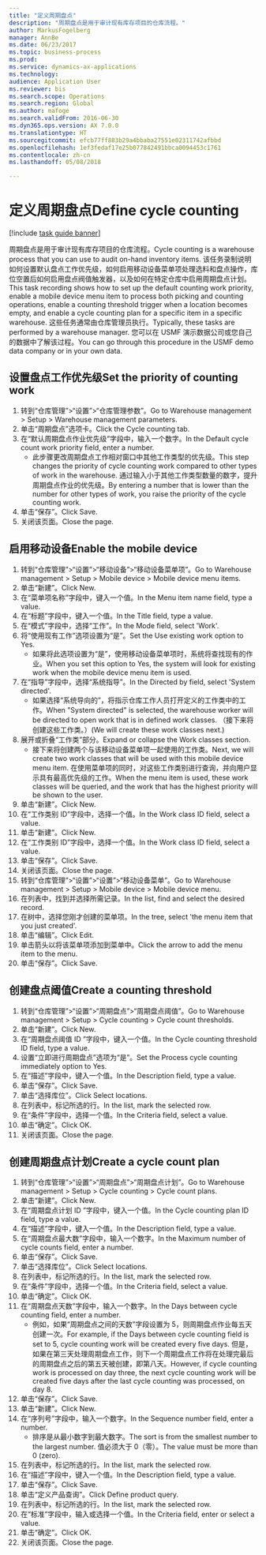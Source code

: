 ```yaml
--- 
title: "定义周期盘点"
description: "周期盘点是用于审计现有库存项目的仓库流程。"
author: MarkusFogelberg
manager: AnnBe
ms.date: 06/23/2017
ms.topic: business-process
ms.prod: 
ms.service: dynamics-ax-applications
ms.technology: 
audience: Application User
ms.reviewer: bis
ms.search.scope: Operations
ms.search.region: Global
ms.author: mafoge
ms.search.validFrom: 2016-06-30
ms.dyn365.ops.version: AX 7.0.0
ms.translationtype: HT
ms.sourcegitcommit: efcb77ff883b29a4bbaba27551e02311742afbbd
ms.openlocfilehash: 1ef3fedaf17e25b077842491bbca0094453c1761
ms.contentlocale: zh-cn
ms.lasthandoff: 05/08/2018

---
```

# <a name="define-cycle-counting"></a><span data-ttu-id="2f437-103">定义周期盘点</span><span class="sxs-lookup"><span data-stu-id="2f437-103">Define cycle counting</span></span> 

[!include [task guide banner](../../includes/task-guide-banner.md)]

<span data-ttu-id="2f437-104">周期盘点是用于审计现有库存项目的仓库流程。</span><span class="sxs-lookup"><span data-stu-id="2f437-104">Cycle counting is a warehouse process that you can use to audit on-hand inventory items.</span></span> <span data-ttu-id="2f437-105">该任务录制说明如何设置默认盘点工作优先级，如何启用移动设备菜单项处理选料和盘点操作，库位空置后如何启用盘点阀值触发器，以及如何在特定仓库中启用周期盘点计划。</span><span class="sxs-lookup"><span data-stu-id="2f437-105">This task recording shows how to set up the default counting work priority, enable a mobile device menu item to process both picking and counting operations, enable a counting threshold trigger when a location becomes empty, and enable a cycle counting plan for a specific item in a specific warehouse.</span></span> <span data-ttu-id="2f437-106">这些任务通常由仓库管理员执行。</span><span class="sxs-lookup"><span data-stu-id="2f437-106">Typically, these tasks are performed by a warehouse manager.</span></span> <span data-ttu-id="2f437-107">您可以在 USMF 演示数据公司或您自己的数据中了解该过程。</span><span class="sxs-lookup"><span data-stu-id="2f437-107">You can go through this procedure in the USMF demo data company or in your own data.</span></span>


## <a name="set-the-priority-of-counting-work"></a><span data-ttu-id="2f437-108">设置盘点工作优先级</span><span class="sxs-lookup"><span data-stu-id="2f437-108">Set the priority of counting work</span></span>
1. <span data-ttu-id="2f437-109">转到“仓库管理”>“设置”>“仓库管理参数”。</span><span class="sxs-lookup"><span data-stu-id="2f437-109">Go to Warehouse management > Setup > Warehouse management parameters.</span></span>
2. <span data-ttu-id="2f437-110">单击“周期盘点”选项卡。</span><span class="sxs-lookup"><span data-stu-id="2f437-110">Click the Cycle counting tab.</span></span>
3. <span data-ttu-id="2f437-111">在“默认周期盘点作业优先级”字段中，输入一个数字。</span><span class="sxs-lookup"><span data-stu-id="2f437-111">In the Default cycle count work priority field, enter a number.</span></span>
    * <span data-ttu-id="2f437-112">此步骤更改周期盘点工作相对窗口中其他工作类型的优先级。</span><span class="sxs-lookup"><span data-stu-id="2f437-112">This step changes the priority of cycle counting work compared to other types of work in the warehouse.</span></span> <span data-ttu-id="2f437-113">通过输入小于其他工作类型数量的数字，提升周期盘点作业的优先级。</span><span class="sxs-lookup"><span data-stu-id="2f437-113">By entering a number that is lower than the number for other types of work, you raise the priority of the cycle counting work.</span></span>  
4. <span data-ttu-id="2f437-114">单击“保存”。</span><span class="sxs-lookup"><span data-stu-id="2f437-114">Click Save.</span></span>
5. <span data-ttu-id="2f437-115">关闭该页面。</span><span class="sxs-lookup"><span data-stu-id="2f437-115">Close the page.</span></span>

## <a name="enable-the-mobile-device"></a><span data-ttu-id="2f437-116">启用移动设备</span><span class="sxs-lookup"><span data-stu-id="2f437-116">Enable the mobile device</span></span>
1. <span data-ttu-id="2f437-117">转到“仓库管理”>“设置”>“移动设备”>“移动设备菜单项”。</span><span class="sxs-lookup"><span data-stu-id="2f437-117">Go to Warehouse management > Setup > Mobile device > Mobile device menu items.</span></span>
2. <span data-ttu-id="2f437-118">单击“新建”。</span><span class="sxs-lookup"><span data-stu-id="2f437-118">Click New.</span></span>
3. <span data-ttu-id="2f437-119">在“菜单项名称”字段中，键入一个值。</span><span class="sxs-lookup"><span data-stu-id="2f437-119">In the Menu item name field, type a value.</span></span>
4. <span data-ttu-id="2f437-120">在“标题”字段中，键入一个值。</span><span class="sxs-lookup"><span data-stu-id="2f437-120">In the Title field, type a value.</span></span>
5. <span data-ttu-id="2f437-121">在“模式”字段中，选择“工作”。</span><span class="sxs-lookup"><span data-stu-id="2f437-121">In the Mode field, select 'Work'.</span></span>
6. <span data-ttu-id="2f437-122">将“使用现有工作”选项设置为“是”。</span><span class="sxs-lookup"><span data-stu-id="2f437-122">Set the Use existing work option to Yes.</span></span>
    * <span data-ttu-id="2f437-123">如果将此选项设置为“是”，使用移动设备菜单项时，系统将查找现有的作业。</span><span class="sxs-lookup"><span data-stu-id="2f437-123">When you set this option to Yes, the system will look for existing work when the mobile device menu item is used.</span></span>  
7. <span data-ttu-id="2f437-124">在“指导”字段中，选择“系统指导”。</span><span class="sxs-lookup"><span data-stu-id="2f437-124">In the Directed by field, select 'System directed'.</span></span>
    * <span data-ttu-id="2f437-125">如果选择“系统导向的”，将指示仓库工作人员打开定义的工作类中的工作。</span><span class="sxs-lookup"><span data-stu-id="2f437-125">When "System directed" is selected, the warehouse worker will be directed to open work that is in defined work classes.</span></span> <span data-ttu-id="2f437-126">（接下来将创建这些工作类。）</span><span class="sxs-lookup"><span data-stu-id="2f437-126">(We will create these work classes next.)</span></span>  
8. <span data-ttu-id="2f437-127">展开或折叠“工作类”部分。</span><span class="sxs-lookup"><span data-stu-id="2f437-127">Expand or collapse the Work classes section.</span></span>
    * <span data-ttu-id="2f437-128">接下来将创建两个与该移动设备菜单项一起使用的工作类。</span><span class="sxs-lookup"><span data-stu-id="2f437-128">Next, we will create two work classes that will be used with this mobile device menu item.</span></span> <span data-ttu-id="2f437-129">在使用菜单项的同时，对这些工作类别进行查询，并向用户显示具有最高优先级的工作。</span><span class="sxs-lookup"><span data-stu-id="2f437-129">When the menu item is used, these work classes will be queried, and the work that has the highest priority will be shown to the user.</span></span>  
9. <span data-ttu-id="2f437-130">单击“新建”。</span><span class="sxs-lookup"><span data-stu-id="2f437-130">Click New.</span></span>
10. <span data-ttu-id="2f437-131">在“工作类别 ID”字段中，选择一个值。</span><span class="sxs-lookup"><span data-stu-id="2f437-131">In the Work class ID field, select a value.</span></span>
11. <span data-ttu-id="2f437-132">单击“新建”。</span><span class="sxs-lookup"><span data-stu-id="2f437-132">Click New.</span></span>
12. <span data-ttu-id="2f437-133">在“工作类别 ID”字段中，选择一个值。</span><span class="sxs-lookup"><span data-stu-id="2f437-133">In the Work class ID field, select a value.</span></span>
13. <span data-ttu-id="2f437-134">单击“保存”。</span><span class="sxs-lookup"><span data-stu-id="2f437-134">Click Save.</span></span>
14. <span data-ttu-id="2f437-135">关闭该页面。</span><span class="sxs-lookup"><span data-stu-id="2f437-135">Close the page.</span></span>
15. <span data-ttu-id="2f437-136">转到“仓库管理”>“设置”>“设置”>“移动设备菜单”。</span><span class="sxs-lookup"><span data-stu-id="2f437-136">Go to Warehouse management > Setup > Mobile device > Mobile device menu.</span></span>
16. <span data-ttu-id="2f437-137">在列表中，找到并选择所需记录。</span><span class="sxs-lookup"><span data-stu-id="2f437-137">In the list, find and select the desired record.</span></span>
17. <span data-ttu-id="2f437-138">在树中，选择您刚才创建的菜单项。</span><span class="sxs-lookup"><span data-stu-id="2f437-138">In the tree, select 'the menu item that you just created'.</span></span>
18. <span data-ttu-id="2f437-139">单击“编辑”。</span><span class="sxs-lookup"><span data-stu-id="2f437-139">Click Edit.</span></span>
19. <span data-ttu-id="2f437-140">单击箭头以将该菜单项添加到菜单中。</span><span class="sxs-lookup"><span data-stu-id="2f437-140">Click the arrow to add the menu item to the menu.</span></span>
20. <span data-ttu-id="2f437-141">单击“保存”。</span><span class="sxs-lookup"><span data-stu-id="2f437-141">Click Save.</span></span>

## <a name="create-a-counting-threshold"></a><span data-ttu-id="2f437-142">创建盘点阈值</span><span class="sxs-lookup"><span data-stu-id="2f437-142">Create a counting threshold</span></span>
1. <span data-ttu-id="2f437-143">转到“仓库管理”>“设置”>“周期盘点”>“周期盘点阈值”。</span><span class="sxs-lookup"><span data-stu-id="2f437-143">Go to Warehouse management > Setup > Cycle counting > Cycle count thresholds.</span></span>
2. <span data-ttu-id="2f437-144">单击“新建”。</span><span class="sxs-lookup"><span data-stu-id="2f437-144">Click New.</span></span>
3. <span data-ttu-id="2f437-145">在“周期盘点阈值 ID ”字段中，键入一个值。</span><span class="sxs-lookup"><span data-stu-id="2f437-145">In the Cycle counting threshold ID field, type a value.</span></span>
4. <span data-ttu-id="2f437-146">设置“立即进行周期盘点”选项为“是”。</span><span class="sxs-lookup"><span data-stu-id="2f437-146">Set the Process cycle counting immediately option to Yes.</span></span>
5. <span data-ttu-id="2f437-147">在“描述”字段中，键入一个值。</span><span class="sxs-lookup"><span data-stu-id="2f437-147">In the Description field, type a value.</span></span>
6. <span data-ttu-id="2f437-148">单击“保存”。</span><span class="sxs-lookup"><span data-stu-id="2f437-148">Click Save.</span></span>
7. <span data-ttu-id="2f437-149">单击“选择库位”。</span><span class="sxs-lookup"><span data-stu-id="2f437-149">Click Select locations.</span></span>
8. <span data-ttu-id="2f437-150">在列表中，标记所选的行。</span><span class="sxs-lookup"><span data-stu-id="2f437-150">In the list, mark the selected row.</span></span>
9. <span data-ttu-id="2f437-151">在“条件”字段中，选择一个值。</span><span class="sxs-lookup"><span data-stu-id="2f437-151">In the Criteria field, select a value.</span></span>
10. <span data-ttu-id="2f437-152">单击“确定”。</span><span class="sxs-lookup"><span data-stu-id="2f437-152">Click OK.</span></span>
11. <span data-ttu-id="2f437-153">关闭该页面。</span><span class="sxs-lookup"><span data-stu-id="2f437-153">Close the page.</span></span>

## <a name="create-a-cycle-count-plan"></a><span data-ttu-id="2f437-154">创建周期盘点计划</span><span class="sxs-lookup"><span data-stu-id="2f437-154">Create a cycle count plan</span></span>
1. <span data-ttu-id="2f437-155">转到“仓库管理”>“设置”>“周期盘点”>“周期盘点计划”。</span><span class="sxs-lookup"><span data-stu-id="2f437-155">Go to Warehouse management > Setup > Cycle counting > Cycle count plans.</span></span>
2. <span data-ttu-id="2f437-156">单击“新建”。</span><span class="sxs-lookup"><span data-stu-id="2f437-156">Click New.</span></span>
3. <span data-ttu-id="2f437-157">在“周期盘点计划 ID ”字段中，键入一个值。</span><span class="sxs-lookup"><span data-stu-id="2f437-157">In the Cycle counting plan ID field, type a value.</span></span>
4. <span data-ttu-id="2f437-158">在“描述”字段中，键入一个值。</span><span class="sxs-lookup"><span data-stu-id="2f437-158">In the Description field, type a value.</span></span>
5. <span data-ttu-id="2f437-159">在“周期盘点最大数”字段中，输入一个数字。</span><span class="sxs-lookup"><span data-stu-id="2f437-159">In the Maximum number of cycle counts field, enter a number.</span></span>
6. <span data-ttu-id="2f437-160">单击“保存”。</span><span class="sxs-lookup"><span data-stu-id="2f437-160">Click Save.</span></span>
7. <span data-ttu-id="2f437-161">单击“选择库位”。</span><span class="sxs-lookup"><span data-stu-id="2f437-161">Click Select locations.</span></span>
8. <span data-ttu-id="2f437-162">在列表中，标记所选的行。</span><span class="sxs-lookup"><span data-stu-id="2f437-162">In the list, mark the selected row.</span></span>
9. <span data-ttu-id="2f437-163">在“条件”字段中，选择一个值。</span><span class="sxs-lookup"><span data-stu-id="2f437-163">In the Criteria field, select a value.</span></span>
10. <span data-ttu-id="2f437-164">单击“确定”。</span><span class="sxs-lookup"><span data-stu-id="2f437-164">Click OK.</span></span>
11. <span data-ttu-id="2f437-165">在“周期盘点天数”字段中，输入一个数字。</span><span class="sxs-lookup"><span data-stu-id="2f437-165">In the Days between cycle counting field, enter a number.</span></span>
    * <span data-ttu-id="2f437-166">例如，如果“周期盘点之间的天数”字段设置为 5，则周期盘点作业每五天创建一次。</span><span class="sxs-lookup"><span data-stu-id="2f437-166">For example, if the Days between cycle counting field is set to 5, cycle counting work will be created every five days.</span></span> <span data-ttu-id="2f437-167">但是，如果在第三天处理周期盘点工作，则下一个周期盘点工作将在处理完最后的周期盘点之后的第五天被创建，即第八天。</span><span class="sxs-lookup"><span data-stu-id="2f437-167">However, if cycle counting work is processed on day three, the next cycle counting work will be created five days after the last cycle counting was processed, on day 8.</span></span>  
12. <span data-ttu-id="2f437-168">单击“保存”。</span><span class="sxs-lookup"><span data-stu-id="2f437-168">Click Save.</span></span>
13. <span data-ttu-id="2f437-169">单击“新建”。</span><span class="sxs-lookup"><span data-stu-id="2f437-169">Click New.</span></span>
14. <span data-ttu-id="2f437-170">在“序列号”字段中，输入一个数字。</span><span class="sxs-lookup"><span data-stu-id="2f437-170">In the Sequence number field, enter a number.</span></span>
    * <span data-ttu-id="2f437-171">排序是从最小数字到最大数字。</span><span class="sxs-lookup"><span data-stu-id="2f437-171">The sort is from the smallest number to the largest number.</span></span> <span data-ttu-id="2f437-172">值必须大于 0（零）。</span><span class="sxs-lookup"><span data-stu-id="2f437-172">The value must be more than 0 (zero).</span></span>  
15. <span data-ttu-id="2f437-173">在列表中，标记所选的行。</span><span class="sxs-lookup"><span data-stu-id="2f437-173">In the list, mark the selected row.</span></span>
16. <span data-ttu-id="2f437-174">在“描述”字段中，键入一个值。</span><span class="sxs-lookup"><span data-stu-id="2f437-174">In the Description field, type a value.</span></span>
17. <span data-ttu-id="2f437-175">单击“保存”。</span><span class="sxs-lookup"><span data-stu-id="2f437-175">Click Save.</span></span>
18. <span data-ttu-id="2f437-176">单击“定义产品查询”。</span><span class="sxs-lookup"><span data-stu-id="2f437-176">Click Define product query.</span></span>
19. <span data-ttu-id="2f437-177">在列表中，标记所选的行。</span><span class="sxs-lookup"><span data-stu-id="2f437-177">In the list, mark the selected row.</span></span>
20. <span data-ttu-id="2f437-178">在“标准”字段中，输入或选择一个值。</span><span class="sxs-lookup"><span data-stu-id="2f437-178">In the Criteria field, enter or select a value.</span></span>
21. <span data-ttu-id="2f437-179">单击“确定”。</span><span class="sxs-lookup"><span data-stu-id="2f437-179">Click OK.</span></span>
22. <span data-ttu-id="2f437-180">关闭该页面。</span><span class="sxs-lookup"><span data-stu-id="2f437-180">Close the page.</span></span>



